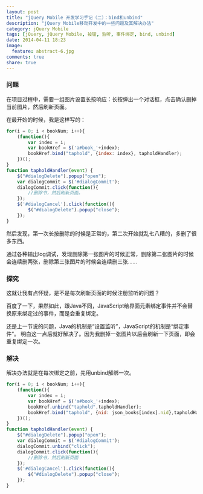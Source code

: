 ```yaml
---
layout: post
title: "jQuery Mobile 开发学习手记（二）：bind和unbind"
description: "jQuery Mobile移动开发中的一些问题及其解决办法"
category: jQuery Mobile
tags: [jQuery, jQuery Mobile, 按钮, 监听, 事件绑定, bind, unbind]
date: 2014-04-11 18:23
image:
  feature: abstract-6.jpg
comments: true
share: true
---
```


### 问题

在项目过程中，需要一组图片设置长按响应：长按弹出一个对话框，点击确认删掉当前图片，然后刷新页面。

在最开始的时候，我是这样写的：

~~~javascript
for(i = 0; i < bookNum; i++){
	(function(){
		var index = i;
		var bookHref = $('a#book_'+index);
		bookHref.bind("taphold", {index: index}, tapholdHandler);
	})();
}
function tapholdHandler(event) {
	$("#dialogDelete").popup("open");
	var dialogCommit = $('#dialogCommit');
	dialogCommit.click(function(){
		//删除书，然后刷新页面。
	});
	$('#dialogCancel').click(function(){
		$("#dialogDelete").popup("close");
	});
}
~~~

然后发现，第一次长按删除的时候是正常的，第二次开始就乱七八糟的，多删了很多东西。

通过各种输出log调试，发现删除第一张图片的时候正常，删除第二张图片的时候会连续删两张，删除第三张图片的时候会连续删三张……

### 探究

这就让我有点怀疑，是不是每次刷新页面的时候注册监听的问题？

百度了一下，果然如此，跟Java不同，JavaScript给界面元素绑定事件并不会替换原来绑定过的事件，而是会重复绑定。

还是上一节说的问题，Java的机制是“设置监听”，JavaScript的机制是“绑定事件”。
明白这一点后就好解决了。因为我删掉一张图片以后会刷新一下页面，即会重复绑定一次。

### 解决

解决办法就是在每次绑定之前，先用unbind解绑一次。

~~~javascript
for(i = 0; i < bookNum; i++){
	(function(){
		var index = i;
		var bookHref = $('a#book_'+index);
		bookHref.unbind("taphold",tapholdHandler);
		bookHref.bind("taphold", {nid: json_books[index].nid},tapholdHandler);
	})();
}
function tapholdHandler(event) {
	$("#dialogDelete").popup("open");
	var dialogCommit = $('#dialogCommit');
	dialogCommit.unbind("click");
	dialogCommit.click(function(){
		//删除书，然后刷新页面
	});
	$('#dialogCancel').click(function(){
		$("#dialogDelete").popup("close");
	});
}
~~~